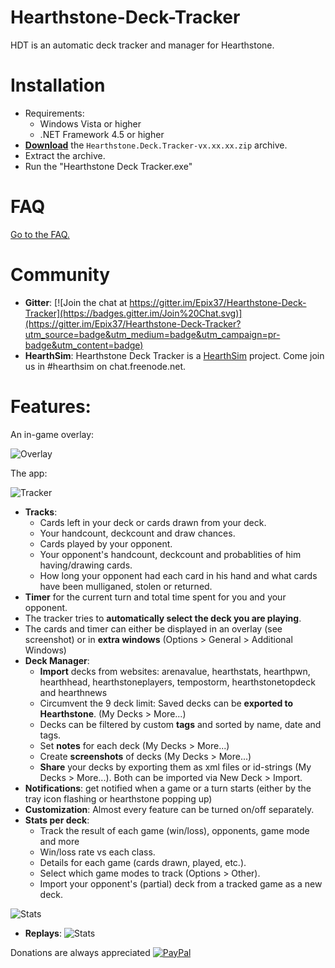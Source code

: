 Hearthstone-Deck-Tracker
========================
HDT is an automatic deck tracker and manager for Hearthstone.

Installation
=========
- Requirements:
  - Windows Vista or higher
  - .NET Framework 4.5 or higher
- [__Download__](https://github.com/Epix37/Hearthstone-Deck-Tracker/releases) the `Hearthstone.Deck.Tracker-vx.xx.xx.zip` archive.
- Extract the archive.
- Run the "Hearthstone Deck Tracker.exe"
 

FAQ
=========
[Go to the FAQ.](https://github.com/Epix37/Hearthstone-Deck-Tracker/wiki/FAQ)


Community
=========
- **Gitter**: [![Join the chat at https://gitter.im/Epix37/Hearthstone-Deck-Tracker](https://badges.gitter.im/Join%20Chat.svg)](https://gitter.im/Epix37/Hearthstone-Deck-Tracker?utm_source=badge&utm_medium=badge&utm_campaign=pr-badge&utm_content=badge)  
- **HearthSim**: Hearthstone Deck Tracker is a [HearthSim](http://hearthsim.info) project. Come join us in #hearthsim on chat.freenode.net.

Features:
=========
An in-game overlay:

![Overlay](http://i.imgur.com/EWd6Ung.jpg "The overlay")

The app: 

![Tracker](http://i.imgur.com/FE7Xwxl.png "The tracker")

- **Tracks**:
  - Cards left in your deck or cards drawn from your deck.
  - Your handcount, deckcount and draw chances.
  - Cards played by your opponent.
  - Your opponent's handcount, deckcount and probablities of him having/drawing cards.
  - How long your opponent had each card in his hand and what cards have been mulliganed, stolen or returned.  
- **Timer** for the current turn and total time spent for you and your opponent.  
- The tracker tries to **automatically select the deck you are playing**.  
- The cards and timer can either be displayed in an overlay (see screenshot) or in **extra windows** (Options > General > Additional Windows)  
- **Deck Manager**:
  - **Import** decks from websites: arenavalue, hearthstats, hearthpwn, hearthhead, hearthstoneplayers, tempostorm, hearthstonetopdeck and hearthnews  
  - Circumvent the 9 deck limit: Saved decks can be **exported to Hearthstone**. (My Decks > More...)   
  - Decks can be filtered by custom **tags** and sorted by name, date and tags.  
  - Set **notes** for each deck (My Decks > More...)  
  - Create **screenshots** of decks (My Decks > More...)  
  - **Share** your decks by exporting them as xml files or id-strings (My Decks > More...). Both can be imported via New Deck > Import.  
- **Notifications**: get notified when a game or a turn starts (either by the tray icon flashing or hearthstone popping up)  
- **Customization**: Almost every feature can be turned on/off separately.
- **Stats per deck**:
  - Track the result of each game (win/loss), opponents, game mode and more
  - Win/loss rate vs each class.
  - Details for each game (cards drawn, played, etc.).
  - Select which game modes to track (Options > Other).  
  - Import your opponent's (partial) deck from a tracked game as a new deck.

![Stats](http://i.imgur.com/Wke3Cuw.png "Deck stats")

- **Replays**:
![Stats](http://i.imgur.com/tuxOFmg.png "Deck stats")


Donations are always appreciated
[![PayPal](https://www.paypalobjects.com/en_US/i/btn/btn_donate_SM.gif)](https://www.paypal.com/cgi-bin/webscr?cmd=_s-xclick&hosted_button_id=PZDMUT88NLFYJ)
